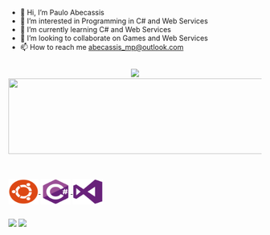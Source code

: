- 👋 Hi, I’m Paulo Abecassis
- 👀 I’m interested in Programming in C# and Web Services
- 🌱 I’m currently learning C# and Web Services
- 💞️ I’m looking to collaborate on Games and Web Services
- 📫 How to reach me abecassis_mp@outlook.com
##

<div align="Center">
<a href="http://github.com/Abecassis18">
<img height="150em" src="https://github-readme-stats.vercel.app/api?username=Abecassis18&show_icons=true&theme=yeblu&include_all_commits=true&count_private=true"/>
<img height="150em" src="https://github-readme-stats.vercel.app/api/top-langs/?username=Abecassis18&layout=compact&langs_count=7&theme=yeblu" width="515"/>  
</div>
  
  ##
<div style="display: inline_block"><br>
<img align="center" alt="Rafa-Csharp" height="50" width="60" src="https://raw.githubusercontent.com/devicons/devicon/master/icons/ubuntu/ubuntu-plain.svg">
<img align="center" alt="Rafa-Csharp" height="50" width="60" src="https://raw.githubusercontent.com/devicons/devicon/master/icons/csharp/csharp-original.svg">
<img align="center" alt="Rafa-Csharp" height="50" width="60" src="https://raw.githubusercontent.com/devicons/devicon/master/icons/visualstudio/visualstudio-plain.svg">
</div>
  
  ##
  
  <div>
    <a href="https://instagram.com/_paulo_abecassis_" target="_blank"><img src="https://img.shields.io/badge/-Instagram-%23E4405F?style=for-the-badge&logo=instagram&logoColor=white" target="_blank"></a>
    <a href="https://www.linkedin.com/in/paulo-abecassis-754987112/" target="_blank"><img src="https://img.shields.io/badge/-LinkedIn-%230077B5?style=for-the-badge&logo=linkedin&logoColor=white" target="_blank"></a> 
  </div>
